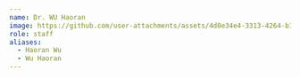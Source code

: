 ```yaml
---
name: Dr. WU Haoran
image: https://github.com/user-attachments/assets/4d0e34e4-3313-4264-b152-e99a738af0d3
role: staff
aliases:
  - Haoran Wu
  - Wu Haoran
---
```


